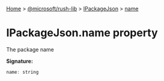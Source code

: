 [Home](./index) &gt; [@microsoft/rush-lib](rush-lib.md) &gt; [IPackageJson](rush-lib.ipackagejson.md) &gt; [name](rush-lib.ipackagejson.name.md)

# IPackageJson.name property

The package name

**Signature:**
```javascript
name: string
```
